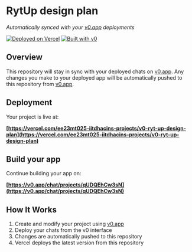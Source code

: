 # RytUp design plan

*Automatically synced with your [v0.app](https://v0.app) deployments*

[![Deployed on Vercel](https://img.shields.io/badge/Deployed%20on-Vercel-black?style=for-the-badge&logo=vercel)](https://vercel.com/ee23mt025-iitdhacins-projects/v0-ryt-up-design-plan)
[![Built with v0](https://img.shields.io/badge/Built%20with-v0.app-black?style=for-the-badge)](https://v0.app/chat/projects/qUDQEhCw3sN)

## Overview

This repository will stay in sync with your deployed chats on [v0.app](https://v0.app).
Any changes you make to your deployed app will be automatically pushed to this repository from [v0.app](https://v0.app).

## Deployment

Your project is live at:

**[https://vercel.com/ee23mt025-iitdhacins-projects/v0-ryt-up-design-plan](https://vercel.com/ee23mt025-iitdhacins-projects/v0-ryt-up-design-plan)**

## Build your app

Continue building your app on:

**[https://v0.app/chat/projects/qUDQEhCw3sN](https://v0.app/chat/projects/qUDQEhCw3sN)**

## How It Works

1. Create and modify your project using [v0.app](https://v0.app)
2. Deploy your chats from the v0 interface
3. Changes are automatically pushed to this repository
4. Vercel deploys the latest version from this repository